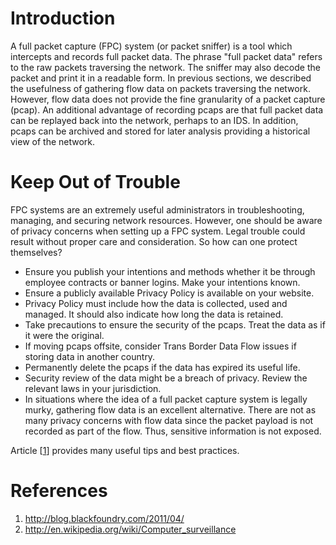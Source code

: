 # Introduction #

A full packet capture (FPC) system (or packet sniffer) is a tool which intercepts and records full packet data. The phrase "full packet data" refers to the raw packets traversing the network. The sniffer may also decode the packet and print it in a readable form. In previous sections, we described the usefulness of gathering flow data on packets traversing the network. However, flow data does not provide the fine granularity of a packet capture (pcap). An additional advantage of recording pcaps are that full packet data can be replayed back into the network, perhaps to an IDS. In addition, pcaps can be archived and stored for later analysis providing a historical view of the network.

# Keep Out of Trouble #

FPC systems are an extremely useful administrators in troubleshooting, managing, and securing network resources. However, one should be aware of privacy concerns when setting up a FPC system. Legal trouble could result without proper care and consideration. So how can one protect themselves?

  * Ensure you publish your intentions and methods whether it be through employee contracts or banner logins. Make your intentions known.
  * Ensure a publicly available Privacy Policy is available on your website.
  * Privacy Policy must include how the data is collected, used and managed. It should also indicate how long the data is retained.
  * Take precautions to ensure the security of the pcaps. Treat the data as if it were the original.
  * If moving pcaps offsite, consider Trans Border Data Flow issues if storing data in another country.
  * Permanently delete the pcaps if the data has expired its useful life.
  * Security review of the data might be a breach of privacy. Review the relevant laws in your jurisdiction.
  * In situations where the idea of a full packet capture system is legally murky, gathering flow data is an excellent alternative. There are not as many privacy concerns with flow data since the packet payload is not recorded as part of the flow. Thus, sensitive information is not exposed.

Article [[1](http://blog.blackfoundry.com/2011/04/)] provides many useful tips and best practices.

# References #

  1. http://blog.blackfoundry.com/2011/04/
  1. http://en.wikipedia.org/wiki/Computer_surveillance